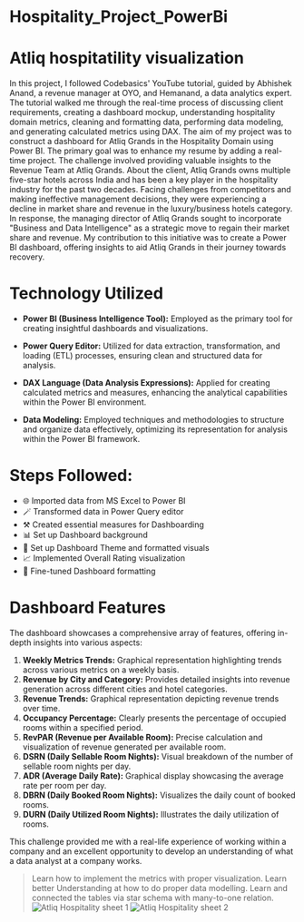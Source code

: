 # Hospitality_Project_PowerBi

# Atliq hospitatility visualization

In this project, I followed Codebasics' YouTube tutorial, guided by Abhishek Anand, a revenue manager at OYO, and Hemanand, a data analytics expert. The tutorial walked me through the real-time process of discussing client requirements, creating a dashboard mockup, understanding hospitality domain metrics, cleaning and formatting data, performing data modeling, and generating calculated metrics using DAX.
The aim of my project was to construct a dashboard for Atliq Grands in the Hospitality Domain using Power BI. The primary goal was to enhance my resume by adding a real-time project. The challenge involved providing valuable insights to the Revenue Team at Atliq Grands.
About the client, Atliq Grands owns multiple five-star hotels across India and has been a key player in the hospitality industry for the past two decades. Facing challenges from competitors and making ineffective management decisions, they were experiencing a decline in market share and revenue in the luxury/business hotels category.
In response, the managing director of Atliq Grands sought to incorporate "Business and Data Intelligence" as a strategic move to regain their market share and revenue. My contribution to this initiative was to create a Power BI dashboard, offering insights to aid Atliq Grands in their journey towards recovery.

# Technology Utilized

- **Power BI (Business Intelligence Tool):** Employed as the primary tool for creating insightful dashboards and visualizations.

- **Power Query Editor:** Utilized for data extraction, transformation, and loading (ETL) processes, ensuring clean and structured data for analysis.

- **DAX Language (Data Analysis Expressions):** Applied for creating calculated metrics and measures, enhancing the analytical capabilities within the Power BI environment.

- **Data Modeling:** Employed techniques and methodologies to structure and organize data effectively, optimizing its representation for analysis within the Power BI framework.


# Steps Followed:

- 🌐 Imported data from MS Excel to Power BI
- 🪄 Transformed data in Power Query editor
- ⚒️ Created essential measures for Dashboarding
- 📊 Set up Dashboard background
- 🌈 Set up Dashboard Theme and formatted visuals
- 📈 Implemented Overall Rating visualization
- 🎨 Fine-tuned Dashboard formatting

# Dashboard Features

The dashboard showcases a comprehensive array of features, offering in-depth insights into various aspects:

1. **Weekly Metrics Trends:** Graphical representation highlighting trends across various metrics on a weekly basis.
2. **Revenue by City and Category:** Provides detailed insights into revenue generation across different cities and hotel categories.
3. **Revenue Trends:** Graphical representation depicting revenue trends over time.
4. **Occupancy Percentage:** Clearly presents the percentage of occupied rooms within a specified period.
5. **RevPAR (Revenue per Available Room):** Precise calculation and visualization of revenue generated per available room.
6. **DSRN (Daily Sellable Room Nights):** Visual breakdown of the number of sellable room nights per day.
7. **ADR (Average Daily Rate):** Graphical display showcasing the average rate per room per day.
8. **DBRN (Daily Booked Room Nights):** Visualizes the daily count of booked rooms.
9. **DURN (Daily Utilized Room Nights):** Illustrates the daily utilization of rooms.

This challenge provided me with a real-life experience of working within a company and an excellent opportunity to develop an understanding of what a data analyst at a company works.
>Learn how to implement the metrics with proper visualization.
>Learn better Understanding at how to do proper data modelling. 
>Learn and connected the tables via star schema with many-to-one relation.
![Atliq Hospitality sheet 1]()
![Atliq Hospitality sheet 2](a00b.png)
